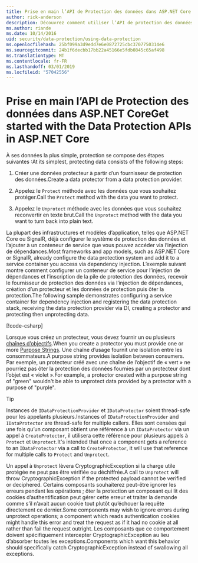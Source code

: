 ```yaml
---
title: Prise en main l’API de Protection des données dans ASP.NET Core
author: rick-anderson
description: Découvrez comment utiliser l’API de protection des données ASP.NET Core pour protéger et déprotéger les données dans une application.
ms.author: riande
ms.date: 10/14/2016
uid: security/data-protection/using-data-protection
ms.openlocfilehash: 25bf099a3d9edd7e6e0872725cbc3707750314e6
ms.sourcegitcommit: 24b1f6decbb17bb22a45166e5fdb0845c65af498
ms.translationtype: MT
ms.contentlocale: fr-FR
ms.lasthandoff: 03/01/2019
ms.locfileid: "57042556"
---
```

# <a name="get-started-with-the-data-protection-apis-in-aspnet-core"></a><span data-ttu-id="8bc36-103">Prise en main l’API de Protection des données dans ASP.NET Core</span><span class="sxs-lookup"><span data-stu-id="8bc36-103">Get started with the Data Protection APIs in ASP.NET Core</span></span>

<a name="security-data-protection-getting-started"></a>

<span data-ttu-id="8bc36-104">À ses données la plus simple, protection se compose des étapes suivantes :</span><span class="sxs-lookup"><span data-stu-id="8bc36-104">At its simplest, protecting data consists of the following steps:</span></span>

1. <span data-ttu-id="8bc36-105">Créer une données protecteur à partir d’un fournisseur de protection des données.</span><span class="sxs-lookup"><span data-stu-id="8bc36-105">Create a data protector from a data protection provider.</span></span>

2. <span data-ttu-id="8bc36-106">Appelez le `Protect` méthode avec les données que vous souhaitez protéger.</span><span class="sxs-lookup"><span data-stu-id="8bc36-106">Call the `Protect` method with the data you want to protect.</span></span>

3. <span data-ttu-id="8bc36-107">Appelez le `Unprotect` méthode avec les données que vous souhaitez reconvertir en texte brut.</span><span class="sxs-lookup"><span data-stu-id="8bc36-107">Call the `Unprotect` method with the data you want to turn back into plain text.</span></span>

<span data-ttu-id="8bc36-108">La plupart des infrastructures et modèles d’application, telles que ASP.NET Core ou SignalR, déjà configurer le système de protection des données et l’ajouter à un conteneur de service que vous pouvez accéder via l’injection de dépendances.</span><span class="sxs-lookup"><span data-stu-id="8bc36-108">Most frameworks and app models, such as ASP.NET Core or SignalR, already configure the data protection system and add it to a service container you access via dependency injection.</span></span> <span data-ttu-id="8bc36-109">L’exemple suivant montre comment configurer un conteneur de service pour l’injection de dépendances et l’inscription de la pile de protection des données, recevoir le fournisseur de protection des données via l’injection de dépendances, création d’un protecteur et les données de protection puis ôter la protection.</span><span class="sxs-lookup"><span data-stu-id="8bc36-109">The following sample demonstrates configuring a service container for dependency injection and registering the data protection stack, receiving the data protection provider via DI, creating a protector and protecting then unprotecting data.</span></span>

[!code-csharp[](../../security/data-protection/using-data-protection/samples/protectunprotect.cs?highlight=26,34,35,36,37,38,39,40)]

<span data-ttu-id="8bc36-110">Lorsque vous créez un protecteur, vous devez fournir un ou plusieurs [chaînes d’objectifs](xref:security/data-protection/consumer-apis/purpose-strings).</span><span class="sxs-lookup"><span data-stu-id="8bc36-110">When you create a protector you must provide one or more [Purpose Strings](xref:security/data-protection/consumer-apis/purpose-strings).</span></span> <span data-ttu-id="8bc36-111">Une chaîne d’usage fournit une isolation entre les consommateurs.</span><span class="sxs-lookup"><span data-stu-id="8bc36-111">A purpose string provides isolation between consumers.</span></span> <span data-ttu-id="8bc36-112">Par exemple, un protecteur créé avec une chaîne de l’objectif de « vert » ne pourriez pas ôter la protection des données fournies par un protecteur dont l’objet est « violet ».</span><span class="sxs-lookup"><span data-stu-id="8bc36-112">For example, a protector created with a purpose string of "green" wouldn't be able to unprotect data provided by a protector with a purpose of "purple".</span></span>

>[!TIP]
> <span data-ttu-id="8bc36-113">Instances de `IDataProtectionProvider` et `IDataProtector` soient thread-safe pour les appelants plusieurs.</span><span class="sxs-lookup"><span data-stu-id="8bc36-113">Instances of `IDataProtectionProvider` and `IDataProtector` are thread-safe for multiple callers.</span></span> <span data-ttu-id="8bc36-114">Elles sont censées qui une fois qu’un composant obtient une référence à un `IDataProtector` via un appel à `CreateProtector`, il utilisera cette référence pour plusieurs appels à `Protect` et `Unprotect`.</span><span class="sxs-lookup"><span data-stu-id="8bc36-114">It's intended that once a component gets a reference to an `IDataProtector` via a call to `CreateProtector`, it will use that reference for multiple calls to `Protect` and `Unprotect`.</span></span>
>
><span data-ttu-id="8bc36-115">Un appel à `Unprotect` lèvera CryptographicException si la charge utile protégée ne peut pas être vérifiée ou déchiffrée.</span><span class="sxs-lookup"><span data-stu-id="8bc36-115">A call to `Unprotect` will throw CryptographicException if the protected payload cannot be verified or deciphered.</span></span> <span data-ttu-id="8bc36-116">Certains composants souhaiterez peut-être ignorer les erreurs pendant les opérations ; ôter la protection un composant qui lit des cookies d’authentification peut gérer cette erreur et traiter la demande comme s’il n’avait aucun cookie tout plutôt qu’échouer la requête directement ce dernier.</span><span class="sxs-lookup"><span data-stu-id="8bc36-116">Some components may wish to ignore errors during unprotect operations; a component which reads authentication cookies might handle this error and treat the request as if it had no cookie at all rather than fail the request outright.</span></span> <span data-ttu-id="8bc36-117">Les composants que ce comportement doivent spécifiquement intercepter CryptographicException au lieu d’absorber toutes les exceptions.</span><span class="sxs-lookup"><span data-stu-id="8bc36-117">Components which want this behavior should specifically catch CryptographicException instead of swallowing all exceptions.</span></span>
